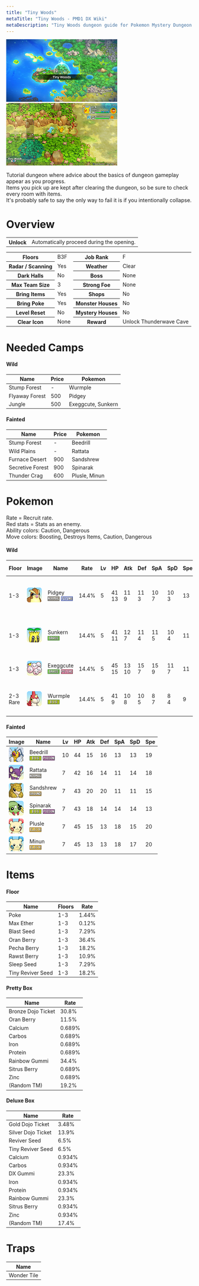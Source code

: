 ```yaml
---
title: "Tiny Woods"
metaTitle: "Tiny Woods - PMD1 DX Wiki"
metaDescription: "Tiny Woods dungeon guide for Pokemon Mystery Dungeon: Rescue Team DX."
---
```


<div class="pageTopImage dungeonPageTopImage2">
  <img src="../images/areas/tiny_woods.jpg"/><img src="../images/areas/tiny_woods_2.jpg"/>
</div>

Tutorial dungeon where advice about the basics of dungeon gameplay appear as you progress.<br/>Items you pick up are kept after clearing the dungeon, so be sure to check every room with items.<br/>It's probably safe to say the only way to fail it is if you intentionally collapse.

# Overview

<table class="dungeonOverview">
  <tr>
    <th>Unlock</th>
    <td class="highlightYellow">Automatically proceed during the opening.</td>
  </tr>
</table>

<table class="dungeonTable">
  <tr>
    <th>Floors</th>
    <td>B3F</td>
    <th>Job Rank</th>
    <td>F</td>
  </tr>
  <tr>
    <th>Radar / Scanning</th>
    <td>Yes</td>
    <th>Weather</th>
    <td>Clear</td>
  </tr>
  <tr>
    <th>Dark Halls</th>
    <td>No</td>
    <th>Boss</th>
    <td>None</td>
  </tr>
  <tr>
    <th>Max Team Size</th>
    <td>3</td>
    <th>Strong Foe</th>
    <td>None</td>
  </tr>
  <tr>
    <th>Bring Items</th>
    <td>Yes</td>
    <th>Shops</th>
    <td>No</td>
  </tr>
  <tr>
    <th>Bring Poke</th>
    <td>Yes</td>
    <th>Monster Houses</th>
    <td>No</td>
  </tr>
  <tr>
    <th>Level Reset</th>
    <td>No</td>
    <th>Mystery Houses</th>
    <td>No</td>
  </tr>
  <tr>
    <th>Clear Icon</th>
    <td>None</td>
    <th>Reward</th>
    <td>Unlock Thunderwave Cave</td>
  </tr>
</table>

# Needed Camps

#### Wild

|Name|Price|Pokemon|
|-|-|-|
|Stump Forest|-|Wurmple|
|Flyaway Forest|500|Pidgey|
|Jungle|500|Exeggcute, Sunkern|

#### Fainted

|Name|Price|Pokemon|
|-|-|-|
|Stump Forest|-|Beedrill|
|Wild Plains|-|Rattata|
|Furnace Desert|900|Sandshrew|
|Secretive Forest|900|Spinarak|
|Thunder Crag|600|Plusle, Minun|

# Pokemon

Rate = Recruit rate.<br/>Red stats = Stats as an enemy.<br/>Ability colors: <span class="highlightYellow">Caution</span>, <span class="highlightOrange">Dangerous</span><br/>Move colors: <span class="boost">Boosting</span>, <span class="item">Destroys Items</span>, <span class="caution">Caution</span>, <span class="extreme">Dangerous</span>

#### Wild

|Floor|Image|Name|Rate|Lv|HP|Atk|Def|SpA|SpD|Spe|Exp|Ability + Moves|
|-|-|-|-|-|-|-|-|-|-|-|-|-|
|1-3|![Pidgey](../images/pokemon/016.png)|Pidgey<br/>![Normal](../images/type/normal.gif) ![Flying](../images/type/flying.gif)|14.4%|5|41<br/><span class="redText">13</span>|11<br/><span class="redText">9</span>|11<br/><span class="redText">3</span>|10<br/><span class="redText">7</span>|10<br/><span class="redText">3</span>|13|10|Keen Eye or Tangled Feet<br/>Tackle / Sand Attack|
|1-3|![Sunkern](../images/pokemon/191.png)|Sunkern<br/>![Grass](../images/type/grass.gif)|14.4%|5|41<br/><span class="redText">11</span>|12<br/><span class="redText">7</span>|11<br/><span class="redText">4</span>|11<br/><span class="redText">5</span>|10<br/><span class="redText">4</span>|11|8|Chlorophyll or Solar Power<br/>Absorb / <span class="boost">Growth</span> / Ingrain|
|1-3|![Exeggcute](../images/pokemon/102.png)|Exeggcute<br/>![Grass](../images/type/grass.gif) ![Psychic](../images/type/psychic.gif)|14.4%|5|45<br/><span class="redText">15</span>|13<br/><span class="redText">10</span>|15<br/><span class="redText">7</span>|15<br/><span class="redText">9</span>|11<br/><span class="redText">7</span>|11|11|Chlorophyll<br/><span class="caution">Barrage</span> / <span class="extreme">Hypnosis</span> / Uproar|
|2-3<br/>Rare|![Wurmple](../images/pokemon/265.png)|Wurmple<br/>![Bug](../images/type/bug.gif)|14.4%|5|41<br/><span class="redText">9</span>|10<br/><span class="redText">8</span>|10<br/><span class="redText">5</span>|8<br/><span class="redText">7</span>|8<br/><span class="redText">4</span>|9|9|Shield Dust<br/>Tackle / String Shot / <span class="caution">Poison Sting</span>|

#### Fainted

|Image|Name|Lv|HP|Atk|Def|SpA|SpD|Spe|
|-|-|-|-|-|-|-|-|-|
|![Beedrill](../images/pokemon/015.png)|Beedrill<br/>![Bug](../images/type/bug.gif) ![Poison](../images/type/poison.gif)|10|44|15|16|13|13|19|
|![Rattata](../images/pokemon/019.png)|Rattata<br/>![Normal](../images/type/normal.gif)|7|42|16|14|11|14|18|
|![Sandshrew](../images/pokemon/027.png)|Sandshrew<br/>![Ground](../images/type/ground.gif)|7|43|20|20|11|11|15|
|![Spinarak](../images/pokemon/167.png)|Spinarak<br/>![Bug](../images/type/bug.gif) ![Poison](../images/type/poison.gif)|7|43|18|14|14|14|13|
|![Plusle](../images/pokemon/311.png)|Plusle<br/>![Electric](../images/type/electric.gif)|7|45|15|13|18|15|20|
|![Minun](../images/pokemon/312.png)|Minun<br/>![Electric](../images/type/electric.gif)|7|45|13|13|18|17|20|

# Items

#### Floor

|Name|Floors|Rate|
|-|-|-|
|Poke|1-3|1.44%|
|Max Ether|1-3|0.12%|
|Blast Seed|1-3|7.29%|
|Oran Berry|1-3|36.4%|
|Pecha Berry|1-3|18.2%|
|Rawst Berry|1-3|10.9%|
|Sleep Seed|1-3|7.29%|
|Tiny Reviver Seed|1-3|18.2%|

#### Pretty Box

|Name|Rate|
|-|-|
|Bronze Dojo Ticket|30.8%|
|Oran Berry|11.5%|
|Calcium|0.689%|
|Carbos|0.689%|
|Iron|0.689%|
|Protein|0.689%|
|Rainbow Gummi|34.4%|
|Sitrus Berry|0.689%|
|Zinc|0.689%|
|(Random TM)|19.2%|

#### Deluxe Box

|Name|Rate|
|-|-|
|Gold Dojo Ticket|3.48%|
|Silver Dojo Ticket|13.9%|
|Reviver Seed|6.5%|
|Tiny Reviver Seed|6.5%|
|Calcium|0.934%|
|Carbos|0.934%|
|DX Gummi|23.3%|
|Iron|0.934%|
|Protein|0.934%|
|Rainbow Gummi|23.3%|
|Sitrus Berry|0.934%|
|Zinc|0.934%|
|(Random TM)|17.4%|

# Traps

|Name|
|-|
|Wonder Tile|
